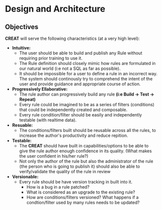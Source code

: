 # Design and Architecture

## Objectives

**CREAT** will serve the following characteristics (at a very high level):
- **Intuitive:**
    - The user should be able to build and publish any Rule without requiring prior training to use it.
    - The Rule definition should closely mimic how rules are formulated in our natural world (i:e not a SQL as far as possible). 
    - It should be impossible for a user to define a rule in an incorrect way. The system should continously try to comprehend the intent of the user and provide guidance and appropriate course of action.
- **Progressively Ellaborative:**
    - The rule author can progressively build any rule
    **(i:e Build -> Test -> Repeat)**
    - Every rule could be imagined to be as a series of filters (conditions) that could be independently created and composable.
    - Every rule condition/filter should be easily and independently testable (with realtime data).
- **Resuable:**
    - The conditions/filters built should be reusable across all the rules, to increase the author's productivity and reduce repition.
- **Testable:**
    - The **CREAT** should have built in capabilities/options to be able to give the rule author enough confidence in its quality. (What makes the user confident in his/her rule?)
    - Not only the author of the rule but also the administrator of the rule (the person who is going to publish it) should also be able to verify/validate the quality of the rule in review
- **Versionable:**
    - Every rule should be have version tracking in built into it.
        - How is a bug in a rule patched?
        - What is considered as an upgrade to the existing rule?
        - How are conditions/filters versioned? What happens if a condtion/filter used by many rules needs to be updated?



